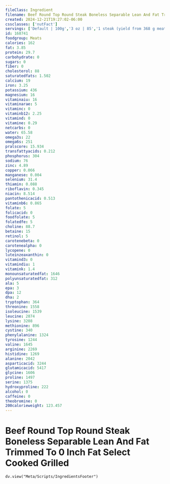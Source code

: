```yaml
---
fileClass: Ingredient
filename: Beef Round Top Round Steak Boneless Separable Lean And Fat Trimmed To 0 Inch Fat Select Cooked Grilled
created: 2024-12-21T19:27:02-06:00
cssclasses: ['nutFact']
servings: ['Default | 100g','3 oz | 85','1 steak (yield from 368 g meat) | 269']
id: 168741
foodgroup: Meats
calories: 162
fat: 3.85
protein: 29.7
carbohydrate: 0
sugars: 0
fiber: 0
cholesterol: 88
saturatedfats: 1.502
calcium: 19
iron: 3.25
potassium: 436
magnesium: 16
vitaminaiu: 16
vitaminarae: 5
vitaminc: 0
vitaminb12: 2.25
vitamind: 0
vitamine: 0.29
netcarbs: 0
water: 65.58
omega3s: 22
omega6s: 251
pralscore: 15.934
transfattyacids: 0.212
phosphorus: 304
sodium: 76
zinc: 4.89
copper: 0.066
manganese: 0.004
selenium: 31.4
thiamin: 0.088
riboflavin: 0.345
niacin: 8.514
pantothenicacid: 0.513
vitaminb6: 0.865
folate: 5
folicacid: 0
foodfolate: 5
folatedfe: 5
choline: 88.7
betaine: 15
retinol: 5
carotenebeta: 0
carotenealpha: 0
lycopene: 0
luteinzeaxanthin: 0
vitamind3: 0
vitamindiu: 1
vitamink: 1.4
monounsaturatedfat: 1646
polyunsaturatedfat: 312
ala: 5
epa: 3
dpa: 12
dha: 2
tryptophan: 364
threonine: 1558
isoleucine: 1539
leucine: 2874
lysine: 3208
methionine: 896
cystine: 340
phenylalanine: 1324
tyrosine: 1244
valine: 1645
arginine: 2269
histidine: 1269
alanine: 2042
asparticacid: 3244
glutamicacid: 5417
glycine: 1606
proline: 1497
serine: 1375
hydroxyproline: 222
alcohol: 0
caffeine: 0
theobromine: 0
200calorieweight: 123.457
---
```


# Beef Round Top Round Steak Boneless Separable Lean And Fat Trimmed To 0 Inch Fat Select Cooked Grilled

```dataviewjs
dv.view("Meta/Scripts/IngredientsFooter")
```